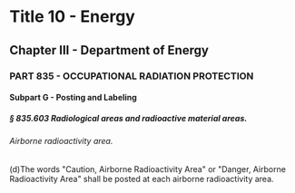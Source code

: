 
# Title 10 - Energy
## Chapter III - Department of Energy
### PART 835 - OCCUPATIONAL RADIATION PROTECTION
#### Subpart G - Posting and Labeling
##### § 835.603 Radiological areas and radioactive material areas.
###### Airborne radioactivity area.

(d)The words "Caution, Airborne Radioactivity Area" or "Danger, Airborne Radioactivity Area" shall be posted at each airborne radioactivity area.
